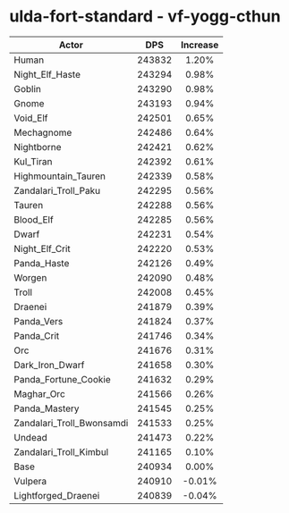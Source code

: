 # ulda-fort-standard - vf-yogg-cthun
| Actor | DPS | Increase |
|---|:---:|:---:|
|Human|243832|1.20%|
|Night_Elf_Haste|243294|0.98%|
|Goblin|243290|0.98%|
|Gnome|243193|0.94%|
|Void_Elf|242501|0.65%|
|Mechagnome|242486|0.64%|
|Nightborne|242421|0.62%|
|Kul_Tiran|242392|0.61%|
|Highmountain_Tauren|242339|0.58%|
|Zandalari_Troll_Paku|242295|0.56%|
|Tauren|242288|0.56%|
|Blood_Elf|242285|0.56%|
|Dwarf|242231|0.54%|
|Night_Elf_Crit|242220|0.53%|
|Panda_Haste|242126|0.49%|
|Worgen|242090|0.48%|
|Troll|242008|0.45%|
|Draenei|241879|0.39%|
|Panda_Vers|241824|0.37%|
|Panda_Crit|241746|0.34%|
|Orc|241676|0.31%|
|Dark_Iron_Dwarf|241658|0.30%|
|Panda_Fortune_Cookie|241632|0.29%|
|Maghar_Orc|241566|0.26%|
|Panda_Mastery|241545|0.25%|
|Zandalari_Troll_Bwonsamdi|241533|0.25%|
|Undead|241473|0.22%|
|Zandalari_Troll_Kimbul|241165|0.10%|
|Base|240934|0.00%|
|Vulpera|240910|-0.01%|
|Lightforged_Draenei|240839|-0.04%|

